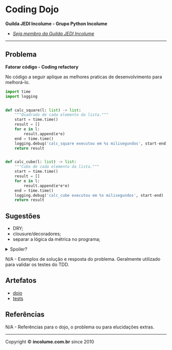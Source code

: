 # Coding Dojo

**Guilda JEDI Incolume - Grupo Python Incolume**

- _[Seja membro da Guilda JEDI Incolume](https://discord.gg/eBNamXVtBW)_

---

## Problema

**Fatorar código - Coding refactory**

No código a seguir aplique as melhores praticas de desenvolvimento para melhorá-lo.

```python
import time
import logging


def calc_square(l: list) -> list:
    """Quadrado de cada elemento da lista."""
    start = time.time()
    result = []
    for e in l:
        result.append(e*e)
    end = time.time()
    logging.debug('calc_square executou em %s milisegundos', start-end)
    return result


def calc_cube(l: list) -> list:
    """Cubo de cada elemento da lista."""
    start = time.time()
    result = []
    for e in l:
        result.append(e*e*e)
    end = time.time()
    logging.debug('calc_cube executou em %s milisegundos', start-end)
    return result
```

## Sugestões
- DRY;
- clousure/decoradores;
- separar a lógica da métrica no programa;

<details>
  <summary>Spoiler?</summary>
   Considerar em caso de fatoração:

    > modo pythônico
    > sem condicionais
    > estruturas performáticas
    > redução de complexidade ciclomática
    > análise assintótica de algoritmos (big O)

</details>

N/A - Exemplos de solução e resposta do problema. Geralmente utilizado para validar os testes do TDD.

## Artefatos

- [dojo](./__init__.py)
- [tests](./test_20240606.py)


## Referências

N/A - Referências para o dojo, o problema ou para elucidações extras.

---

Copyright &copy; **incolume.com.br** since 2010
